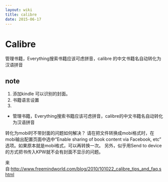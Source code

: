 ```yaml
---
layout: wiki
title: calibre
date: 2015-06-17
---
```


# Calibre
管理书籍，Everything搜索书籍应该可虑拼音，calibre
的中文书籍名自动转化为汉语拼音

## note
1. 添加kindle 可以识别的封面。
2. 书籍语言设置
3. 

- 管理书籍，Everything搜索书籍应该可虑拼音，calibre的中文书籍名自动转化为汉语拼音

转化为mobi时不带封面的问题如何解决？
请在把文件转换成mobi格式时，在mobi输出配置页面中选中“Enable sharing of book content via Facebook, etc” 选项。如果原本就是mobi格式，可以再转换一次。 另外，似乎用Send to device的方式把书传入KPW就不会有封面不显示的问题。

来自:<http://www.freemindworld.com/blog/2010/101022_calibre_tips_and_faq.shtml>

